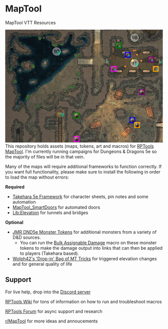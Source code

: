 # MapTool
MapTool VTT Resources 

![!img](Art%20Assets/WEC%20Sample.png)
This repository holds assets (maps, tokens, art and macros) for [RPTools MapTool](https://www.rptools.net/toolbox/maptool/). I'm currently running campaigns for Dungeons & Dragons 5e so the majority of files will be in that vein.

Many of the maps will require additional frameworks to function correctly. If you want full functionality, please make sure to install the following in order to load the map without errors:

****Required****
* [Takehara 5e Framework](https://github.com/rtakehara/5e-Framework) for character sheets, pin notes and some automation
* [MapTool_SmartDoors](https://github.com/bubblobill/MapTool_SmartDoors) for automated doors
* [Lib:Elevation](https://github.com/melek/lib_elevation) for tunnels and bridges

  
****Optional****
* [JMR DND5e Monster Tokens](https://1drv.ms/u/s!Al6_vh5ZO29wbSFo2JYoa37B86Y?e=B1OPKf) for additional monsters from a variety of D&D sources.
  * You can run the [Bulk Assignable Damage](/RPTools%20Macros/Bulk%20Assignable%20Damage.mtmacro) macro on these monster tokens to make the damage output into links that can then be applied to players (Takehara based). 
* [Wolph42's 'Drop-in' Bag of MT Tricks](https://forums.rptools.net/viewtopic.php?p=274501#p274501) for triggered elevation changes and for general quality of life

## Support
For live help, drop into the [Discord server](https://discord.gg/XqFRn4gx)

[RPTools Wiki](https://wiki.rptools.info/index.php/Main_Page) for tons of information on how to run and troubleshoot macros

[RPTools Forum](https://forums.rptools.net/) for async support and research

[r/MapTool](https://www.reddit.com/r/MapTool/) for more ideas and annoucements